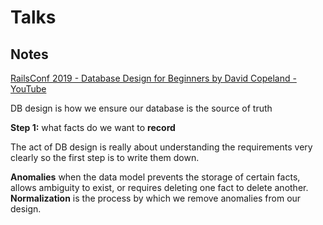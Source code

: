 # Talks

## Notes

[RailsConf 2019 - Database Design for Beginners by David Copeland - YouTube](https://youtu.be/1VsSXRPEBo0)

DB design is how we ensure our database is the source of truth

**Step 1:** what facts do we want to **record**

The act of DB design is really about understanding the requirements very clearly so the first step is to write them down.

**Anomalies** when the data model prevents the storage of certain facts, allows ambiguity to exist, or requires deleting one fact to delete another. **Normalization** is the process by which we remove anomalies from our design.
